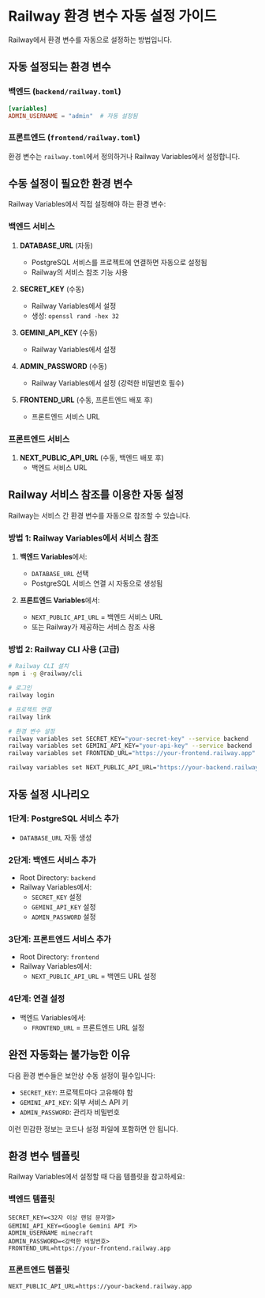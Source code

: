 # Railway 환경 변수 자동 설정 가이드

Railway에서 환경 변수를 자동으로 설정하는 방법입니다.

## 자동 설정되는 환경 변수

### 백엔드 (`backend/railway.toml`)

```toml
[variables]
ADMIN_USERNAME = "admin"  # 자동 설정됨
```

### 프론트엔드 (`frontend/railway.toml`)

환경 변수는 `railway.toml`에서 정의하거나 Railway Variables에서 설정합니다.

## 수동 설정이 필요한 환경 변수

Railway Variables에서 직접 설정해야 하는 환경 변수:

### 백엔드 서비스

1. **DATABASE_URL** (자동)
   - PostgreSQL 서비스를 프로젝트에 연결하면 자동으로 설정됨
   - Railway의 서비스 참조 기능 사용

2. **SECRET_KEY** (수동)
   - Railway Variables에서 설정
   - 생성: `openssl rand -hex 32`

3. **GEMINI_API_KEY** (수동)
   - Railway Variables에서 설정

4. **ADMIN_PASSWORD** (수동)
   - Railway Variables에서 설정 (강력한 비밀번호 필수)

5. **FRONTEND_URL** (수동, 프론트엔드 배포 후)
   - 프론트엔드 서비스 URL

### 프론트엔드 서비스

1. **NEXT_PUBLIC_API_URL** (수동, 백엔드 배포 후)
   - 백엔드 서비스 URL

## Railway 서비스 참조를 이용한 자동 설정

Railway는 서비스 간 환경 변수를 자동으로 참조할 수 있습니다.

### 방법 1: Railway Variables에서 서비스 참조

1. **백엔드 Variables**에서:
   - `DATABASE_URL` 선택
   - PostgreSQL 서비스 연결 시 자동으로 생성됨

2. **프론트엔드 Variables**에서:
   - `NEXT_PUBLIC_API_URL` = 백엔드 서비스 URL
   - 또는 Railway가 제공하는 서비스 참조 사용

### 방법 2: Railway CLI 사용 (고급)

```bash
# Railway CLI 설치
npm i -g @railway/cli

# 로그인
railway login

# 프로젝트 연결
railway link

# 환경 변수 설정
railway variables set SECRET_KEY="your-secret-key" --service backend
railway variables set GEMINI_API_KEY="your-api-key" --service backend
railway variables set FRONTEND_URL="https://your-frontend.railway.app" --service backend

railway variables set NEXT_PUBLIC_API_URL="https://your-backend.railway.app" --service frontend
```

## 자동 설정 시나리오

### 1단계: PostgreSQL 서비스 추가
- `DATABASE_URL` 자동 생성

### 2단계: 백엔드 서비스 추가
- Root Directory: `backend`
- Railway Variables에서:
  - `SECRET_KEY` 설정
  - `GEMINI_API_KEY` 설정
  - `ADMIN_PASSWORD` 설정

### 3단계: 프론트엔드 서비스 추가
- Root Directory: `frontend`
- Railway Variables에서:
  - `NEXT_PUBLIC_API_URL` = 백엔드 URL 설정

### 4단계: 연결 설정
- 백엔드 Variables에서:
  - `FRONTEND_URL` = 프론트엔드 URL 설정

## 완전 자동화는 불가능한 이유

다음 환경 변수들은 보안상 수동 설정이 필수입니다:
- `SECRET_KEY`: 프로젝트마다 고유해야 함
- `GEMINI_API_KEY`: 외부 서비스 API 키
- `ADMIN_PASSWORD`: 관리자 비밀번호

이런 민감한 정보는 코드나 설정 파일에 포함하면 안 됩니다.

## 환경 변수 템플릿

Railway Variables에서 설정할 때 다음 템플릿을 참고하세요:

### 백엔드 템플릿
```
SECRET_KEY=<32자 이상 랜덤 문자열>
GEMINI_API_KEY=<Google Gemini API 키>
ADMIN_USERNAME minecraft
ADMIN_PASSWORD=<강력한 비밀번호>
FRONTEND_URL=https://your-frontend.railway.app
```

### 프론트엔드 템플릿
```
NEXT_PUBLIC_API_URL=https://your-backend.railway.app
```

